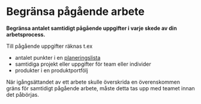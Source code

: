 # Begränsa pågående arbete

<summary>
<strong>Begränsa antalet samtidigt pågående uppgifter i varje skede av din arbetsprocess.</strong>
</summary>

Till pågående uppgifter räknas t.ex

- antalet punkter i en [planeringslista](glossary:backlog)
- samtidiga projekt eller uppgifter för team eller individer
- produkter i en produktportfölj

När igångsättandet av ett arbete skulle överskrida en överenskommen gräns för samtidigt pågående arbete, måste detta tas upp med teamet innan det påbörjas.